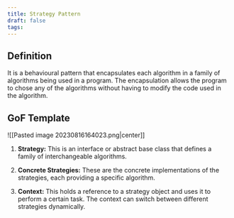 ```yaml
---
title: Strategy Pattern
draft: false
tags:
---
```

   
## Definition 
It is a behavioural pattern that encapsulates each algorithm in a family of algorithms being used in a program. The encapsulation allows the program to chose any of the algorithms without having to modify the code used in the algorithm.

## GoF Template
![[Pasted image 20230816164023.png|center]]
1. **Strategy:** This is an interface or abstract base class that defines a family of interchangeable algorithms.
    
2. **Concrete Strategies:** These are the concrete implementations of the strategies, each providing a specific algorithm.
    
3. **Context:** This holds a reference to a strategy object and uses it to perform a certain task. The context can switch between different strategies dynamically.


